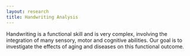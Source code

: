```yaml
---
layout: research
title: Handwriting Analysis
---
```


Handwriting is a functional skill and is very complex, involving the integration of many sensory,
motor and cognitive abilities. Our goal is to investigate the effects of aging and diseases on this functional outcome.
